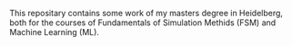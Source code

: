 This repositary contains some work of my masters degree in Heidelberg, both for the courses of Fundamentals of Simulation Methids (FSM) and Machine Learning (ML).

